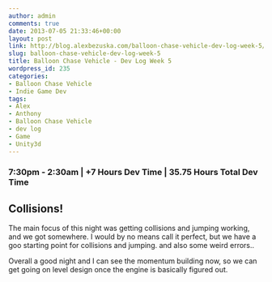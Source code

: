 ```yaml
---
author: admin
comments: true
date: 2013-07-05 21:33:46+00:00
layout: post
link: http://blog.alexbezuska.com/balloon-chase-vehicle-dev-log-week-5/
slug: balloon-chase-vehicle-dev-log-week-5
title: Balloon Chase Vehicle - Dev Log Week 5
wordpress_id: 235
categories:
- Balloon Chase Vehicle
- Indie Game Dev
tags:
- Alex
- Anthony
- Balloon Chase Vehicle
- dev log
- Game
- Unity3d
---
```


###  7:30pm - 2:30am | +7 Hours Dev Time | 35.75 Hours Total Dev Time 




##  Collisions!





The main focus of this night was getting collisions and jumping working, and we got somewhere. I would by no means call it perfect, but we have a goo starting point for collisions and jumping. and also some weird errors..





Overall a good night and I can see the momentum building now, so we can get going on level design once the engine is basically figured out.
